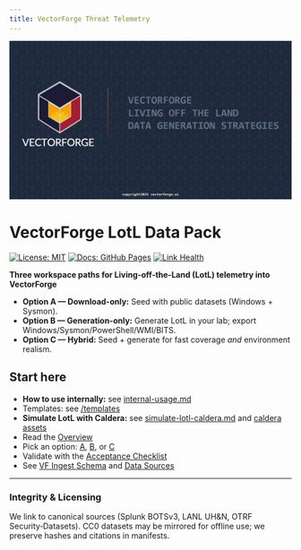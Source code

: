```yaml
---
title: VectorForge Threat Telemetry
---
```


![VectorForge LotL Data Pack](../assets/cover.png)

# VectorForge LotL Data Pack

[![License: MIT](https://img.shields.io/badge/license-MIT-green.svg)](../LICENSE)
[![Docs: GitHub Pages](https://img.shields.io/badge/docs-GitHub%20Pages-blue.svg)](https://vectorforgeai.github.io/vectorforge-threat-telemetry/)
[![Link Health](https://img.shields.io/github/actions/workflow/status/VectorForgeAI/vectorforge-threat-telemetry/link-check.yml?branch=main&label=link%20health)](https://github.com/VectorForgeAI/vectorforge-threat-telemetry/actions/workflows/link-check.yml)

**Three workspace paths for Living‑off‑the‑Land (LotL) telemetry into VectorForge**

- **Option A — Download-only:** Seed with public datasets (Windows + Sysmon).
- **Option B — Generation-only:** Generate LotL in your lab; export Windows/Sysmon/PowerShell/WMI/BITS.
- **Option C — Hybrid:** Seed + generate for fast coverage *and* environment realism.

## Start here
- **How to use internally:** see [internal-usage.md](internal-usage.md)
- Templates: see [/templates](../templates/)
- **Simulate LotL with Caldera:** see [simulate-lotl-caldera.md](simulate-lotl-caldera.md) and [caldera assets](../caldera/)
- Read the [Overview](00-overview.md)
- Pick an option: [A](optionA-download-only.md), [B](optionB-generation-only.md), or [C](optionC-hybrid.md)
- Validate with the [Acceptance Checklist](acceptance-checklist.md)
- See [VF Ingest Schema](vf-schema.md) and [Data Sources](data-sources.md)

---

### Integrity & Licensing
We link to canonical sources (Splunk BOTSv3, LANL UH&N, OTRF Security‑Datasets). CC0 datasets may be mirrored for offline use; we preserve hashes and citations in manifests.
